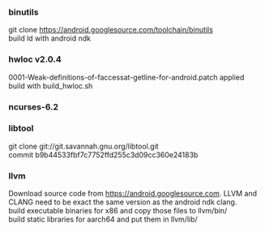 ### binutils 
git clone https://android.googlesource.com/toolchain/binutils     
build ld with android ndk    

### hwloc v2.0.4     
0001-Weak-definitions-of-faccessat-getline-for-android.patch applied    
build with build\_hwloc.sh       	

### ncurses-6.2    

### libtool     
git clone git://git.savannah.gnu.org/libtool.git    
commit b9b44533fbf7c7752ffd255c3d09cc360e24183b     

### llvm    
Download source code from https://android.googlesource.com. LLVM and CLANG need to be exact the same version as the android ndk clang.      
build executable binaries for x86 and copy those files to llvm/bin/     
build static libraries for aarch64 and put them in llvm/lib/      

